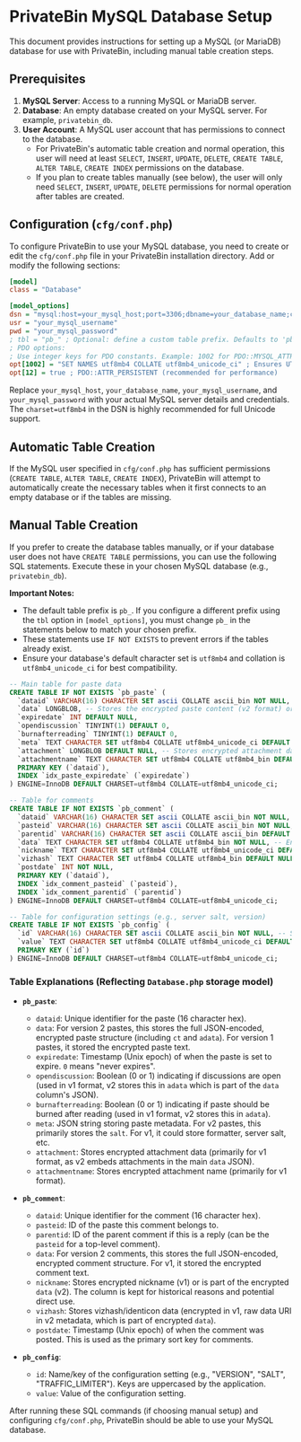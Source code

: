 # PrivateBin MySQL Database Setup

This document provides instructions for setting up a MySQL (or MariaDB) database for use with PrivateBin, including manual table creation steps.

## Prerequisites

1.  **MySQL Server**: Access to a running MySQL or MariaDB server.
2.  **Database**: An empty database created on your MySQL server. For example, `privatebin_db`.
3.  **User Account**: A MySQL user account that has permissions to connect to the database.
    *   For PrivateBin's automatic table creation and normal operation, this user will need at least `SELECT`, `INSERT`, `UPDATE`, `DELETE`, `CREATE TABLE`, `ALTER TABLE`, `CREATE INDEX` permissions on the database.
    *   If you plan to create tables manually (see below), the user will only need `SELECT`, `INSERT`, `UPDATE`, `DELETE` permissions for normal operation after tables are created.

## Configuration (`cfg/conf.php`)

To configure PrivateBin to use your MySQL database, you need to create or edit the `cfg/conf.php` file in your PrivateBin installation directory. Add or modify the following sections:

```ini
[model]
class = "Database"

[model_options]
dsn = "mysql:host=your_mysql_host;port=3306;dbname=your_database_name;charset=utf8mb4"
usr = "your_mysql_username"
pwd = "your_mysql_password"
; tbl = "pb_" ; Optional: define a custom table prefix. Defaults to 'pb_' if not set.
; PDO options:
; Use integer keys for PDO constants. Example: 1002 for PDO::MYSQL_ATTR_INIT_COMMAND
opt[1002] = "SET NAMES utf8mb4 COLLATE utf8mb4_unicode_ci" ; Ensures UTF8MB4 connection. The Database class will also try to append ANSI_QUOTES to sql_mode.
opt[12] = true ; PDO::ATTR_PERSISTENT (recommended for performance)
```

Replace `your_mysql_host`, `your_database_name`, `your_mysql_username`, and `your_mysql_password` with your actual MySQL server details and credentials. The `charset=utf8mb4` in the DSN is highly recommended for full Unicode support.

## Automatic Table Creation

If the MySQL user specified in `cfg/conf.php` has sufficient permissions (`CREATE TABLE`, `ALTER TABLE`, `CREATE INDEX`), PrivateBin will attempt to automatically create the necessary tables when it first connects to an empty database or if the tables are missing.

## Manual Table Creation

If you prefer to create the database tables manually, or if your database user does not have `CREATE TABLE` permissions, you can use the following SQL statements. Execute these in your chosen MySQL database (e.g., `privatebin_db`).

**Important Notes:**
*   The default table prefix is `pb_`. If you configure a different prefix using the `tbl` option in `[model_options]`, you must change `pb_` in the statements below to match your chosen prefix.
*   These statements use `IF NOT EXISTS` to prevent errors if the tables already exist.
*   Ensure your database's default character set is `utf8mb4` and collation is `utf8mb4_unicode_ci` for best compatibility.

```sql
-- Main table for paste data
CREATE TABLE IF NOT EXISTS `pb_paste` (
  `dataid` VARCHAR(16) CHARACTER SET ascii COLLATE ascii_bin NOT NULL,
  `data` LONGBLOB, -- Stores the encrypted paste content (v2 format) or attachment (v1 format)
  `expiredate` INT DEFAULT NULL,
  `opendiscussion` TINYINT(1) DEFAULT 0,
  `burnafterreading` TINYINT(1) DEFAULT 0,
  `meta` TEXT CHARACTER SET utf8mb4 COLLATE utf8mb4_unicode_ci DEFAULT NULL, -- Stores JSON metadata: v1 formatter, v1 server salt, v2 salt, etc.
  `attachment` LONGBLOB DEFAULT NULL, -- Stores encrypted attachment data (v1 format)
  `attachmentname` TEXT CHARACTER SET utf8mb4 COLLATE utf8mb4_bin DEFAULT NULL, -- Stores encrypted attachment name (v1 format)
  PRIMARY KEY (`dataid`),
  INDEX `idx_paste_expiredate` (`expiredate`)
) ENGINE=InnoDB DEFAULT CHARSET=utf8mb4 COLLATE=utf8mb4_unicode_ci;

-- Table for comments
CREATE TABLE IF NOT EXISTS `pb_comment` (
  `dataid` VARCHAR(16) CHARACTER SET ascii COLLATE ascii_bin NOT NULL,
  `pasteid` VARCHAR(16) CHARACTER SET ascii COLLATE ascii_bin NOT NULL,
  `parentid` VARCHAR(16) CHARACTER SET ascii COLLATE ascii_bin DEFAULT NULL,
  `data` TEXT CHARACTER SET utf8mb4 COLLATE utf8mb4_bin NOT NULL, -- Encrypted comment text
  `nickname` TEXT CHARACTER SET utf8mb4 COLLATE utf8mb4_unicode_ci DEFAULT NULL, -- Encrypted nickname
  `vizhash` TEXT CHARACTER SET utf8mb4 COLLATE utf8mb4_bin DEFAULT NULL, -- vizhash or identicon data (encrypted in v1, raw data URI in v2)
  `postdate` INT NOT NULL,
  PRIMARY KEY (`dataid`),
  INDEX `idx_comment_pasteid` (`pasteid`),
  INDEX `idx_comment_parentid` (`parentid`)
) ENGINE=InnoDB DEFAULT CHARSET=utf8mb4 COLLATE=utf8mb4_unicode_ci;

-- Table for configuration settings (e.g., server salt, version)
CREATE TABLE IF NOT EXISTS `pb_config` (
  `id` VARCHAR(16) CHARACTER SET ascii COLLATE ascii_bin NOT NULL, -- Setting key (e.g., "VERSION", "SALT")
  `value` TEXT CHARACTER SET utf8mb4 COLLATE utf8mb4_unicode_ci DEFAULT NULL, -- Setting value
  PRIMARY KEY (`id`)
) ENGINE=InnoDB DEFAULT CHARSET=utf8mb4 COLLATE=utf8mb4_unicode_ci;
```

### Table Explanations (Reflecting `Database.php` storage model)

*   **`pb_paste`**:
    *   `dataid`: Unique identifier for the paste (16 character hex).
    *   `data`: For version 2 pastes, this stores the full JSON-encoded, encrypted paste structure (including `ct` and `adata`). For version 1 pastes, it stored the encrypted paste text.
    *   `expiredate`: Timestamp (Unix epoch) of when the paste is set to expire. `0` means "never expires".
    *   `opendiscussion`: Boolean (0 or 1) indicating if discussions are open (used in v1 format, v2 stores this in `adata` which is part of the `data` column's JSON).
    *   `burnafterreading`: Boolean (0 or 1) indicating if paste should be burned after reading (used in v1 format, v2 stores this in `adata`).
    *   `meta`: JSON string storing paste metadata. For v2 pastes, this primarily stores the `salt`. For v1, it could store formatter, server salt, etc.
    *   `attachment`: Stores encrypted attachment data (primarily for v1 format, as v2 embeds attachments in the main `data` JSON).
    *   `attachmentname`: Stores encrypted attachment name (primarily for v1 format).

*   **`pb_comment`**:
    *   `dataid`: Unique identifier for the comment (16 character hex).
    *   `pasteid`: ID of the paste this comment belongs to.
    *   `parentid`: ID of the parent comment if this is a reply (can be the `pasteid` for a top-level comment).
    *   `data`: For version 2 comments, this stores the full JSON-encoded, encrypted comment structure. For v1, it stored the encrypted comment text.
    *   `nickname`: Stores encrypted nickname (v1) or is part of the encrypted `data` (v2). The column is kept for historical reasons and potential direct use.
    *   `vizhash`: Stores vizhash/identicon data (encrypted in v1, raw data URI in v2 metadata, which is part of encrypted `data`).
    *   `postdate`: Timestamp (Unix epoch) of when the comment was posted. This is used as the primary sort key for comments.

*   **`pb_config`**:
    *   `id`: Name/key of the configuration setting (e.g., "VERSION", "SALT", "TRAFFIC_LIMITER"). Keys are uppercased by the application.
    *   `value`: Value of the configuration setting.

After running these SQL commands (if choosing manual setup) and configuring `cfg/conf.php`, PrivateBin should be able to use your MySQL database.
```

